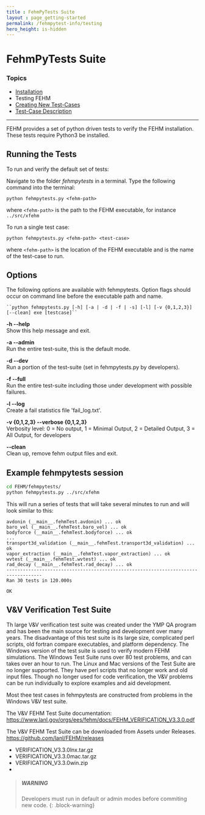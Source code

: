 ```yaml
---
title : FehmPyTests Suite
layout : page_getting-started
permalink: /fehmpytest-info/testing
hero_height: is-hidden
---
```


# FehmPyTests Suite

### Topics

* [Installation](install.md)
* Testing FEHM
* [Creating New Test-Cases](newtest.md)
* [Test-Case Description](testdesc.md)

---



FEHM provides a set of python driven tests to verify the FEHM installation. These tests require Python3 be installed.


## Running the Tests

To run and verify the default set of tests:

Navigate to the folder *fehmpytests* in a terminal.
Type the following command into the terminal:

   ``python fehmpytests.py <fehm-path>``
       
   where ```<fehm-path>``` is the path to the FEHM executable, for instance ```../src/xfehm```


To run a single test case:

   ``python fehmpytests.py <fehm-path> <test-case>``
     
   where ```<fehm-path>``` is the location of the FEHM executable and <test-case> is the name of the test-case to run.
   

## Options

The following options are available with fehmpytests. Option flags should occur on command line before the executable path and name.

    ``python fehmpytests.py [-h] [-a | -d | -f | -s] [-l] [-v {0,1,2,3}] [--clean] exe [testcase]``


**-h  --help**               
    Show this help message and exit.
    
**-a  --admin**              
    Run the entire test-suite, this is the default mode.
    
**-d  --dev**                
    Run a portion of the test-suite (set in fehmpytests.py by developers).

**-f  --full**              
    Run the entire test-suite including those under development with possible failures.
    
**-l  --log**                
    Create a fail statistics file 'fail_log.txt'.
    
**-v {0,1,2,3}  --verbose {0,1,2,3}**     
    Verbosity level: 0 = No output, 1 = Minimal Output, 2 = Detailed Output, 3 = All Output, for developers
    
**--clean**                  
   Clean up, remove fehm output files and exit.
   

## Example fehmpytests session

```bash
cd FEHM/fehmpytests/
python fehmpytests.py ../src/xfehm

```

This will run a series of tests that will take several minutes to run and will look similar to this:

```
avdonin (__main__.fehmTest.avdonin) ... ok
baro_vel (__main__.fehmTest.baro_vel) ... ok
bodyforce (__main__.fehmTest.bodyforce) ... ok
...
transport3d_validation (__main__.fehmTest.transport3d_validation) ... ok
vapor_extraction (__main__.fehmTest.vapor_extraction) ... ok
wvtest (__main__.fehmTest.wvtest) ... ok
rad_decay (__main__.fehmTest.rad_decay) ... ok
-----------------------------------------------------------------------------------
Ran 30 tests in 120.000s

OK

```


## V&V Verification Test Suite ##

Th large V&V verification test suite was created under the YMP QA program and has been the main source for testing and development over many years. The disadvantage of this test suite is its large size, complicated perl scripts, old fortran compare executables, and platform dependency. The Windows version of the test suite is used to verify modern FEHM simulations. The Windows Test Suite runs over 80 test problems, and can takes over an hour to run. The Linux and Mac versions of the Test Suite are no longer supported. They have perl scripts that no longer work and old input files. Though no longer used for code verification, the V&V problems can be run individually to explore examples and aid development.

Most thee test cases in fehmpytests are constructed from problems in the Windows V&V test suite.

The V&V FEHM Test Suite documentation: https://www.lanl.gov/orgs/ees/fehm/docs/FEHM_VERIFICATION_V3.3.0.pdf

The V&V FEHM Test Suite can be downloaded from Assets under Releases.
https://github.com/lanl/FEHM/releases
- VERIFICATION_V3.3.0lnx.tar.gz
- VERIFICATION_V3.3.0mac.tar.gz
- VERIFICATION_V3.3.0win.zip
- 
   
> ##### WARNING
>
> Developers must run in default or admin modes before commiting new code.
{: .block-warning}





